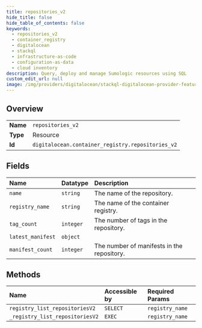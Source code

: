 ```yaml
---
title: repositories_v2
hide_title: false
hide_table_of_contents: false
keywords:
  - repositories_v2
  - container_registry
  - digitalocean    
  - stackql
  - infrastructure-as-code
  - configuration-as-data
  - cloud inventory
description: Query, deploy and manage Sumologic resources using SQL
custom_edit_url: null
image: /img/providers/digitalocean/stackql-digitalocean-provider-featured-image.png
---
```

  
    

## Overview
<table><tbody>
<tr><td><b>Name</b></td><td><code>repositories_v2</code></td></tr>
<tr><td><b>Type</b></td><td>Resource</td></tr>
<tr><td><b>Id</b></td><td><code>digitalocean.container_registry.repositories_v2</code></td></tr>
</tbody></table>

## Fields
| Name | Datatype | Description |
|:-----|:---------|:------------|
| `name` | `string` | The name of the repository. |
| `registry_name` | `string` | The name of the container registry. |
| `tag_count` | `integer` | The number of tags in the repository. |
| `latest_manifest` | `object` |  |
| `manifest_count` | `integer` | The number of manifests in the repository. |
## Methods
| Name | Accessible by | Required Params |
|:-----|:--------------|:----------------|
| `registry_list_repositoriesV2` | `SELECT` | `registry_name` |
| `_registry_list_repositoriesV2` | `EXEC` | `registry_name` |
